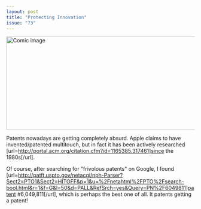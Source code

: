 ```yaml
---
layout: post
title: "Protecting Innovation"
issue: "73"
---
```

<img src="{{ site.url }}/comics/73.png" title="I didn't even realize you had invented the cane!" alt="Comic image" width="780px" height="250px"/>

Patents nowadays are getting completely absurd.  Apple claims to have invented/patented multitouch, but in fact it has been actively researched [url=http://portal.acm.org/citation.cfm?id=1165385.317461]since the 1980s[/url].

Of course, after searching for "frivolous patents" on Google, I found [url=http://patft.uspto.gov/netacgi/nph-Parser?Sect2=PTO1&Sect2=HITOFF&p=1&u=%2Fnetahtml%2FPTO%2Fsearch-bool.html&r=1&f=G&l=50&d=PALL&RefSrch=yes&Query=PN%2F6049811]patent #6,049,811[/url], which is perhaps the best one of all.  It patents getting a patent!